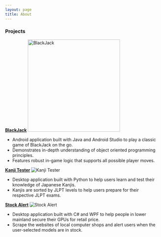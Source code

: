 ```yaml
---
layout: page
title: About
---
```


### Projects
**[BlackJack](https://github.com/ethanswcho/BlackJack)**
<img src="https://i.lensdump.com/i/ZAjxov.jpg" alt="BlackJack" width="300"/>
<!--![BlackJack](https://i.lensdump.com/i/ZAjxov.jpg "BlackJack")-->
* Android application built with Java and Android Studio to play a classic game of BlackJack on the go.
* Demonstrates in-depth understanding of object oriented programming principles.
* Features robust in-game logic that supports all possible player moves.

**[Kanji Tester](https://github.com/ethanswcho/KanjiTester)**
![Kanji Tester](https://i.lensdump.com/i/ZAjwm2.png "Kanji Tester")
* Desktop application built with Python to help users learn and test their knowledge of Japanese Kanjis.
* Kanjis are sorted by JLPT levels to help users prepare for their respective JLPT exams.

**[Stock Alert](https://github.com/ethanswcho/StockAlert)**
![Stock Alert](https://i1.lensdump.com/i/ZAj58C.png "Stock Alert")
* Desktop application built with C# and WPF to help people in lower mainland secure their GPUs for retail price.
* Scrape the websites of local computer shops and alert users when the user-selected models are in stock.
